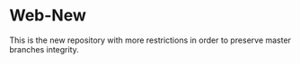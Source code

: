 # Web-New
This is the new repository with more restrictions in order to preserve master branches integrity.
